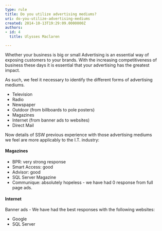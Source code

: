 ```yaml
---
type: rule
title: Do you utilize advertising mediums?
uri: do-you-utilize-advertising-mediums
created: 2014-10-13T19:29:09.0000000Z
authors:
- id: 4
  title: Ulysses Maclaren

---
```




<span class='intro'> <p class="ssw15-rteElement-P">Whether your business is big or small Advertising is an essential way of exposing customers to your brands. With the increasing competitiveness of business these days it is essential that your advertising has the greatest impact.</p><p class="ssw15-rteElement-P">As such, we feel it necessary to identify the different forms of advertising mediums.</p><ul><li>Television<br></li><li>Radio<br></li><li>Newspaper<br></li><li>Outdoor (from billboards to pole posters)<br></li><li>Magazines<br></li><li>Internet (from banner ads to websites)<br></li><li>Direct Mail<br></li></ul><p></p> </span>

<p>​Now details of SSW previous experience with those advertising mediums we feel are more applicably to the I.T. industry&#58;</p><h4>Magazines</h4><ul><li>BPR&#58; very strong response</li><li>Smart Access&#58; good</li><li>Advisor&#58; good</li><li>SQL Server Magazine</li><li>Communique&#58; absolutely hopeless - we have had 0 response from full page ads.</li></ul><h4>Internet​</h4><p class="ssw15-rteElement-P">Banner ads -&#160;We have had the best responses with the following websites&#58;</p><ul><li>Google</li><li>SQL Server​​</li></ul>


